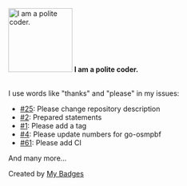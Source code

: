 <img src="https://my-badges.github.io/my-badges/polite-coder.png" alt="I am a polite coder." title="I am a polite coder." width="128">
<strong>I am a polite coder.</strong>
<br><br>

I use words like "thanks" and "please" in my issues:

- <a href="https://github.com/nu7hatch/gouuid/issues/25">#25</a>: Please change repository description
- <a href="https://github.com/go-reform/reform/issues/2">#2</a>: Prepared statements
- <a href="https://github.com/eapache/go-xerial-snappy/issues/1">#1</a>: Please add a tag
- <a href="https://github.com/pelias-deprecated/pbf-parser-comparison/issues/4">#4</a>: Please update numbers for go-osmpbf
- <a href="https://github.com/rancher/trash/issues/61">#61</a>: Please add CI

 And many more...


Created by <a href="https://github.com/my-badges/my-badges">My Badges</a>